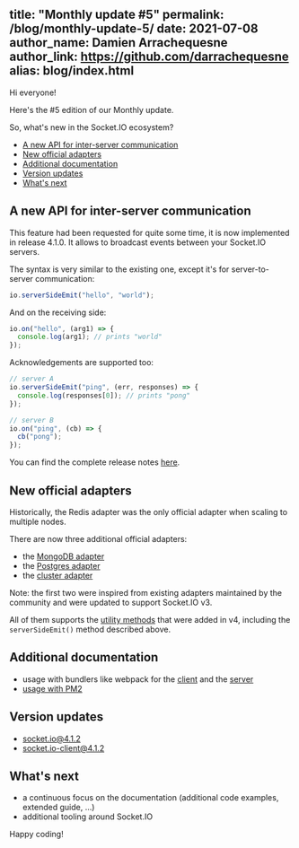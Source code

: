 title: "Monthly update #5"
permalink: /blog/monthly-update-5/
date: 2021-07-08
author_name: Damien Arrachequesne
author_link: https://github.com/darrachequesne
alias: blog/index.html
---

Hi everyone!

Here's the #5 edition of our Monthly update.

So, what's new in the Socket.IO ecosystem?

- [A new API for inter-server communication](#A-new-API-for-inter-server-communication)
- [New official adapters](#New-official-adapters)
- [Additional documentation](#Additional-documentation)
- [Version updates](#Version-updates)
- [What's next](#What’s-next)

## A new API for inter-server communication

This feature had been requested for quite some time, it is now implemented in release 4.1.0. It allows to broadcast events between your Socket.IO servers.

The syntax is very similar to the existing one, except it's for server-to-server communication:

```js
io.serverSideEmit("hello", "world");
```

And on the receiving side:

```js
io.on("hello", (arg1) => {
  console.log(arg1); // prints "world"
});
```

Acknowledgements are supported too:

```js
// server A
io.serverSideEmit("ping", (err, responses) => {
  console.log(responses[0]); // prints "pong"
});

// server B
io.on("ping", (cb) => {
  cb("pong");
});
```

You can find the complete release notes [here](/blog/socket-io-4-1-0/).

## New official adapters

Historically, the Redis adapter was the only official adapter when scaling to multiple nodes.

There are now three additional official adapters:

- the [MongoDB adapter](/docs/v4/mongo-adapter/)
- the [Postgres adapter](/docs/v4/postgres-adapter/)
- the [cluster adapter](/docs/v4/cluster-adapter/)

Note: the first two were inspired from existing adapters maintained by the community and were updated to support Socket.IO v3.

All of them supports the [utility methods](/docs/v4/server-instance/#Utility-methods) that were added in v4, including the `serverSideEmit()` method described above.

## Additional documentation

- usage with bundlers like webpack for the [client](/docs/v4/client-with-bundlers/) and the [server](/docs/v4/server-with-bundlers/)
- [usage with PM2](/docs/v4/pm2/)

## Version updates

- [socket.io@4.1.2](https://github.com/socketio/socket.io/releases/tag/4.1.2)
- [socket.io-client@4.1.2](https://github.com/socketio/socket.io-client/releases/tag/4.1.2)

## What's next

- a continuous focus on the documentation (additional code examples, extended guide, ...)
- additional tooling around Socket.IO

Happy coding!
